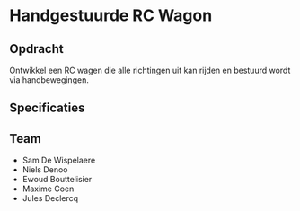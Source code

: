 # Handgestuurde RC Wagon

## Opdracht

Ontwikkel een RC wagen die alle richtingen uit kan rijden en bestuurd wordt via handbewegingen.

## Specificaties

## Team
- Sam De Wispelaere
- Niels Denoo
- Ewoud Bouttelisier
- Maxime Coen   
- Jules Declercq